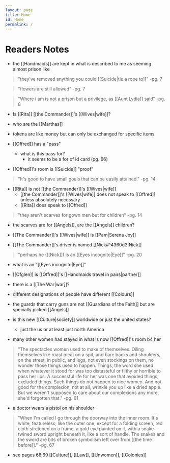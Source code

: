 ```yaml
---
layout: page
title: Home
id: Home
permalink: /
---
```

# Readers Notes
- the [[Handmaids]] are kept in what is described to me as seeming almost prison like

>"they've removed anything you could [[Suicide|tie a rope to]]"
>-pg. 7

> "flowers are still allowed"
> -pg. 7

> "Where i am is not a prison but a privilege, as [[Aunt Lydia]] said"
> -pg. 8

- Is [[Rita]] [[the Commander]]'s [[Wives|wife]]?

- who are the [[Marthas]]

- tokens are like money but can only be exchanged for specific items

- [[Offred]] has a "pass"
	- what is this pass for?
		- it seems to be a for of id card (pg. 66)

- [[Offred]]'s room is [[Suicide]] "proof"

>"It's good to have small goals that can be easily attained."
>-pg. 14

- [[Rita]] is not [[the Commander]]'s [[Wives|wife]]
	- [[the Commander]]'s [[Wives|wife]] does not speak to [[Offred]] unless absolutely necessary
	- [[Rita]] does speak to [[Offred]]

> "they aren't scarves for gown men but for children"
> -pg. 14

- the scarves are for [[Angels]], are the [[Angels]] children?

- [[The Commander]]'s [[Wives|wife]] is [[Pam|Serena Joy]]

- [[The Commander]]'s driver is named [[Nick#^4360d2|Nick]]

> "perhaps he ([[Nick]]) is an [[Eyes incognito|Eye]]"
> -pg. 20
- what is an "[[Eyes incognito|Eye]]"

- [[Ofglen]] is [[Offred]]'s [[Handmaids travel in pairs|partner]]

- there is a [[The War|war]]?

- different designations of people have different [[Colours]]

- the guards that carry guns are not [[Guardians of the Faith]] but are specially picked [[Angels]]

- is this new [[Culture|society]] worldwide or just the united states?
	- just the us or at least just north America

- many other women had stayed in what is now [[Offred]]'s room b4 her

>"The spectacles women used to make of themselves. Oiling themselves like roast meat on a spit, and bare backs and shoulders, on the street, in public, and legs, not even stockings on them, no wonder those things used to happen. Things, the word she used when whatever it stood for was too distasteful or filthy or horrible to pass her lips. A successful life for her was one that avoided things, excluded things. Such things do not happen to nice women. And not good for the complexion, not at all, wrinkle you up like a dried apple. But we weren't supposed to care about our complexions any more, she'd forgotten that."
>-pg. 61

- a doctor wears a pistol on his shoulder

>"When I'm called I go through the doorway into the inner room. It's white, featureless, like the outer one, except for a folding screen, red cloth stretched on a frame, a gold eye painted on it, with a snake-twined sword upright beneath it, like a sort of handle. The snakes and the sword are bits of broken symbolism left over from [[the time before]]."
>-pg. 67

- see pages 68,69 [[Culture]], [[Law]], [[Unwomen]], [[Colonies]]